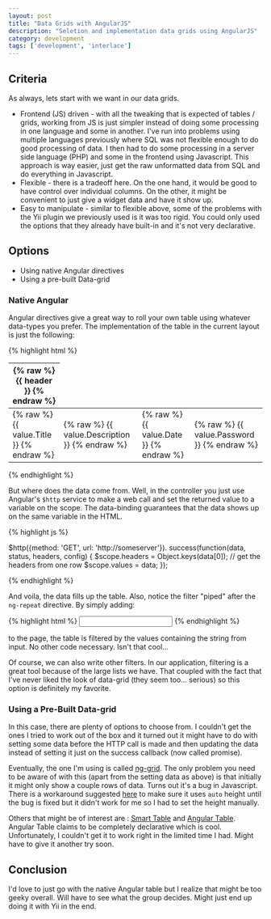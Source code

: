 ```yaml
---
layout: post
title: "Data Grids with AngularJS"
description: "Seletion and implementation data grids using AngularJS"
category: development
tags: ['development', 'interlace']
---
```


## Criteria
As always, lets start with we want in our data grids. 

* Frontend (JS) driven - with all the tweaking that is expected of tables / grids, working from JS is just simpler instead of doing some processing in one language and some in another. I've run into problems using multiple languages previously where SQL was not flexible enough to do good processing of data. I then had to do some processing in a server side language (PHP) and some in the frontend using Javascript. This approach is way easier, just get the raw unformatted data from SQL and do everything in Javascript.
* Flexible - there is a tradeoff here. On the one hand, it would be good to have control over individual columns. On the other, it might be convenient to just give a widget data and have it show up. 
* Easy to manipulate - similar to flexible above, some of the problems with the Yii plugin we previously used is it was too rigid. You could only used the options that they already have built-in and it's not very declarative. 

## Options
- Using native Angular directives
- Using a pre-built Data-grid

### Native Angular
Angular directives give a great way to roll your own table using whatever data-types you prefer. The implementation of the table in the current layout is just the following:

{% highlight html %}
<table>
    <thead>
        <tr>
            <th ng-repeat="header in headers"> {% raw %} {{ header }} {% endraw %}</th>
        </tr>
    </thead>
    <tbody>
        <tr ng-repeat="value in values | filter:filterBy">
            <td> {% raw %} {{ value.Title }}       {% endraw %} </td>
            <td> {% raw %} {{ value.Description }} {% endraw %} </td>
            <td> {% raw %} {{ value.Date }}        {% endraw %} </td>
            <td> {% raw %} {{ value.Password }}    {% endraw %} </td>
        </tr>
    </tbody>
</table>
{% endhighlight %}

But where does the data come from. Well, in the controller you just use Angular's `$http` service to make a web call and set the returned value to a variable on the scope. The data-binding guarantees that the data shows up on the same variable in the HTML. 

{% highlight js %}

$http({method: 'GET', url: 'http://someserver'}).
    success(function(data, status, headers, config) {
        $scope.headers = Object.keys(data[0]); // get the headers from one row
        $scope.values  = data;
    });

{% endhighlight %}

And voila, the data fills up the table. Also, notice the filter "piped" after the `ng-repeat` directive. By simply adding: 

{% highlight html %}
<input ng-model="filterBy"></input>
{% endhighlight %}

to the page, the table is filtered by the values containing the string from input. No other code necessary. Isn't that cool...

Of course, we can also write other filters. In our application, filtering is a great tool because of the large lists we have. That coupled with the fact that I've never liked the look of data-grid (they seem too... serious) so this option is definitely my favorite. 

### Using a Pre-Built Data-grid
In this case, there are plenty of options to choose from. I couldn't get the ones I tried to work out of the box and it turned out it might have to do with setting some data before the HTTP call is made and then updating the data instead of setting it just on the success callback (now called promise).

Eventually, the one I'm using is called [ng-grid](http://angular-ui.github.io/ng-grid/). The only problem you need to be aware of with this (apart from the setting data as above) is that initially it might only show a couple rows of data. Turns out it's a bug in Javascript. There is a workaround suggested [here](https://github.com/angular-ui/ng-grid/issues/80) to make sure it uses `auto` height until the bug is fixed but it didn't work for me so I had to set the height manually. 

Others that might be of interest are : [Smart Table](http://lorenzofox3.github.io/smart-table-website/) and [Angular Table](http://angulartable.com/). 
Angular Table claims to be completely declarative which is cool. Unfortunately, I couldn't get it to work right in the limited time I had. Might have to give it another try soon.

## Conclusion
I'd love to just go with the native Angular table but I realize that might be too geeky overall. Will have to see what the group decides. Might just end up doing it with Yii in the end.
